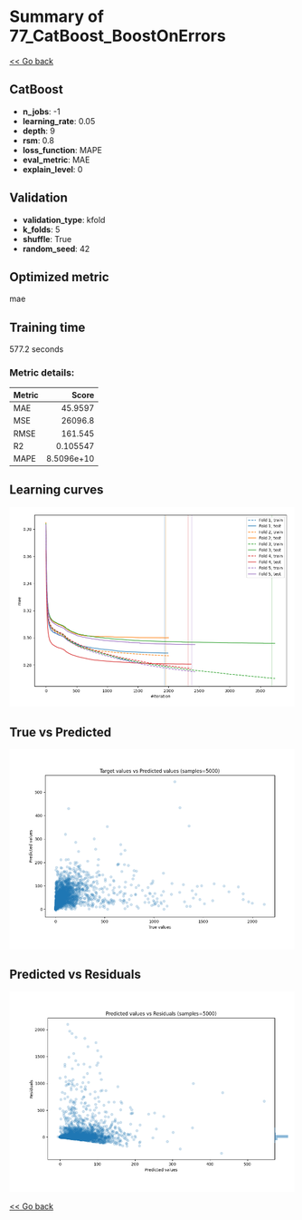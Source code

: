# Summary of 77_CatBoost_BoostOnErrors

[<< Go back](../README.md)


## CatBoost
- **n_jobs**: -1
- **learning_rate**: 0.05
- **depth**: 9
- **rsm**: 0.8
- **loss_function**: MAPE
- **eval_metric**: MAE
- **explain_level**: 0

## Validation
 - **validation_type**: kfold
 - **k_folds**: 5
 - **shuffle**: True
 - **random_seed**: 42

## Optimized metric
mae

## Training time

577.2 seconds

### Metric details:
| Metric   |          Score |
|:---------|---------------:|
| MAE      |    45.9597     |
| MSE      | 26096.8        |
| RMSE     |   161.545      |
| R2       |     0.105547   |
| MAPE     |     8.5096e+10 |



## Learning curves
![Learning curves](learning_curves.png)
## True vs Predicted

![True vs Predicted](true_vs_predicted.png)


## Predicted vs Residuals

![Predicted vs Residuals](predicted_vs_residuals.png)



[<< Go back](../README.md)
